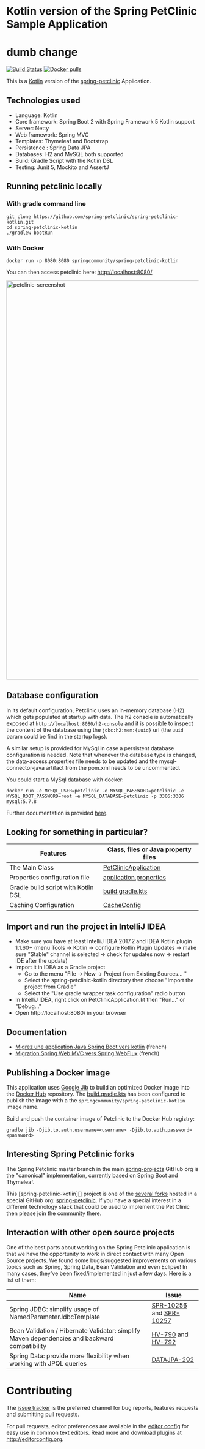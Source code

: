 # Kotlin version of the Spring PetClinic Sample Application
# dumb change
[![Build Status](https://travis-ci.org/spring-petclinic/spring-petclinic-kotlin.png?branch=master)](https://travis-ci.org/spring-petclinic/spring-petclinic-kotlin/)
[![Docker pulls](https://img.shields.io/docker/pulls/springcommunity/spring-petclinic-kotlin.svg)](https://hub.docker.com/repository/docker/springcommunity/spring-petclinic-kotlin)

This is a [Kotlin](https://kotlinlang.org/) version of the [spring-petclinic][] Application. 

## Technologies used

* Language: Kotlin
* Core framework: Spring Boot 2 with Spring Framework 5 Kotlin support
* Server: Netty
* Web framework: Spring MVC
* Templates: Thymeleaf and Bootstrap
* Persistence : Spring Data JPA
* Databases: H2 and MySQL both supported
* Build: Gradle Script with the Kotlin DSL
* Testing: Junit 5, Mockito and AssertJ

## Running petclinic locally

### With gradle command line

```
git clone https://github.com/spring-petclinic/spring-petclinic-kotlin.git
cd spring-petclinic-kotlin
./gradlew bootRun
```

### With Docker

```
docker run -p 8080:8080 springcommunity/spring-petclinic-kotlin
```


You can then access petclinic here: [http://localhost:8080/]()

<img width="1042" alt="petclinic-screenshot" src="https://user-images.githubusercontent.com/838318/29994372-7f85f6da-8fce-11e7-8896-b5aa075ac0d7.png">


## Database configuration

In its default configuration, Petclinic uses an in-memory database (H2) which gets populated at startup with data.
The h2 console is automatically exposed at `http://localhost:8080/h2-console`
and it is possible to inspect the content of the database using the `jdbc:h2:mem:{uuid}` url (the `uuid` param could be find in the startup logs).

A similar setup is provided for MySql in case a persistent database configuration is needed.
Note that whenever the database type is changed, the data-access.properties file needs to be updated and the mysql-connector-java artifact from the pom.xml needs to be uncommented.

You could start a MySql database with docker:

```
docker run -e MYSQL_USER=petclinic -e MYSQL_PASSWORD=petclinic -e MYSQL_ROOT_PASSWORD=root -e MYSQL_DATABASE=petclinic -p 3306:3306 mysql:5.7.8
```

Further documentation is provided [here](https://github.com/spring-projects/spring-petclinic/blob/master/src/main/resources/db/mysql/petclinic_db_setup_mysql.txt).


## Looking for something in particular?

| Features                           | Class, files or Java property files  |
|------------------------------------|---|
|The Main Class                      | [PetClinicApplication](https://github.com/spring-petclinic/spring-petclinic-kotlin/blob/master/src/main/kotlin/org/springframework/samples/petclinic/PetClinicApplication.kt) |
|Properties configuration file       | [application.properties](https://github.com/spring-petclinic/spring-petclinic-kotlin/blob/master/src/main/resources) |
|Gradle build script with Kotlin DSL | [build.gradle.kts](https://github.com/spring-petclinic/spring-petclinic-kotlin/blob/master/build.gradle.kts) |
|Caching Configuration               | [CacheConfig](https://github.com/spring-petclinic/spring-petclinic-kotlin/blob/master/src/main/kotlin/org/springframework/samples/petclinic/system/CacheConfig.kt) |


## Import and run the project in IntelliJ IDEA
   
* Make sure you have at least IntelliJ IDEA 2017.2 and IDEA Kotlin plugin 1.1.60+ (menu Tools -> Kotlin -> configure Kotlin Plugin Updates -> make sure "Stable" channel is selected -> check for updates now -> restart IDE after the update)
* Import it in IDEA as a Gradle project
  * Go to the menu "File -> New -> Project from Existing Sources... "
  * Select the spring-petclinic-kotlin directory then choose "Import the project from Gradle"
  * Select the "Use gradle wrapper task configuration" radio button
* In IntelliJ IDEA, right click on PetClinicApplication.kt then "Run..." or "Debug..."
* Open http://localhost:8080/ in your browser


## Documentation

* [Migrez une application Java Spring Boot vers kotlin](http://javaetmoi.com/2017/09/migrez-application-java-spring-boot-vers-kotlin/) (french)
* [Migration Spring Web MVC vers Spring WebFlux](http://javaetmoi.com/2017/12/migration-spring-web-mvc-vers-spring-webflux/) (french)


## Publishing a Docker image

This application uses [Google Jib]([https://github.com/GoogleContainerTools/jib) to build an optimized Docker image
into the [Docker Hub](https://cloud.docker.com/u/springcommunity/repository/docker/springcommunity/spring-petclinic-kotlin/)
repository.
The [build.gradle.kts](build.gradle.kts) has been configured to publish the image with a the `springcommunity/spring-petclinic-kotlin` image name.

Build and push the container image of Petclinic to the Docker Hub registry:
```
gradle jib -Djib.to.auth.username=<username> -Djib.to.auth.password=<password>
```


## Interesting Spring Petclinic forks

The Spring Petclinic master branch in the main [spring-projects](https://github.com/spring-projects/spring-petclinic)
GitHub org is the "canonical" implementation, currently based on Spring Boot and Thymeleaf.

This [spring-petclinic-kotlin][] project is one of the [several forks](https://spring-petclinic.github.io/docs/forks.html) 
hosted in a special GitHub org: [spring-petclinic](https://github.com/spring-petclinic).
If you have a special interest in a different technology stack
that could be used to implement the Pet Clinic then please join the community there.


## Interaction with other open source projects

One of the best parts about working on the Spring Petclinic application is that we have the opportunity to work in direct contact with many Open Source projects. We found some bugs/suggested improvements on various topics such as Spring, Spring Data, Bean Validation and even Eclipse! In many cases, they've been fixed/implemented in just a few days.
Here is a list of them:

| Name | Issue |
|------|-------|
| Spring JDBC: simplify usage of NamedParameterJdbcTemplate | [SPR-10256](https://jira.springsource.org/browse/SPR-10256) and [SPR-10257](https://jira.springsource.org/browse/SPR-10257) |
| Bean Validation / Hibernate Validator: simplify Maven dependencies and backward compatibility |[HV-790](https://hibernate.atlassian.net/browse/HV-790) and [HV-792](https://hibernate.atlassian.net/browse/HV-792) |
| Spring Data: provide more flexibility when working with JPQL queries | [DATAJPA-292](https://jira.springsource.org/browse/DATAJPA-292) |


# Contributing

The [issue tracker][] is the preferred channel for bug reports, features requests and submitting pull requests.

For pull requests, editor preferences are available in the [editor config](.editorconfig) for easy use in common text editors. Read more and download plugins at <http://editorconfig.org>.


[issue tracker]: https://github.com/spring-petclinic/spring-petclinic-kotlin/issues
[spring-petclinic]: https://github.com/spring-projects/spring-petclinic
[spring-petclinic-angularjs]: https://github.com/spring-petclinic/spring-petclinic-angularjs 




